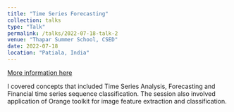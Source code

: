 ```yaml
---
title: "Time Series Forecasting"
collection: talks
type: "Talk"
permalink: /talks/2022-07-18-talk-2
venue: "Thapar Summer School, CSED"
date: 2022-07-18
location: "Patiala, India"
---
```

[More information here](https://www.linkedin.com/posts/basavrajchinagundi_so-in-continuity-of-my-previous-post-i-took-activity-6954748686568419328-Jakh?utm_source=share&utm_medium=member_desktop)

I covered concepts that included Time Series Analysis, Forecasting and Financial time series sequence classification. The session also involved application of Orange toolkit for image feature extraction and classification.


